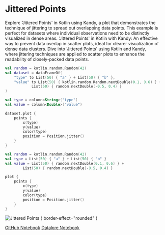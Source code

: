 # Jittered Points

<web-summary>
Explore 'Jittered Points' in Kotlin using Kandy, a plot that demonstrates the technique of jittering to spread out overlapping data points.
This example is perfect for datasets where individual observations need to be distinctly visualized in dense areas.
</web-summary>

<card-summary>
'Jittered Points' in Kotlin with Kandy: An effective way to prevent data overlap in scatter plots,
ideal for clearer visualization of dense data clusters.
</card-summary>

<link-summary>
Dive into 'Jittered Points' using Kotlin and Kandy, where jittering techniques are applied to scatter plots to enhance the readability of closely-packed data points.
</link-summary>


<!---IMPORT org.jetbrains.kotlinx.kandy.letsplot.samples.Points-->

<!---FUN jittered_points-->
<tabs>
<tab title="Dataframe">

```kotlin
val random = kotlin.random.Random(42)
val dataset = dataFrameOf(
    "type" to List(50) { "a" } + List(50) { "b" },
    "value" to List(50) { kotlin.random.Random.nextDouble(0.1, 0.6) } +
            List(50) { random.nextDouble(-0.5, 0.4) }
)

val type = column<String>("type")
val value = column<Double>("value")

dataset.plot {
    points {
        x(type)
        y(value)
        color(type)
        position = Position.jitter()
    }
}
```

</tab>
<tab title="Collections">

```kotlin
val random = kotlin.random.Random(42)
val type = List(50) { "a" } + List(50) { "b" }
val value = List(50) { random.nextDouble(0.1, 0.6) } +
        List(50) { random.nextDouble(-0.5, 0.4) }

plot {
    points {
        x(type)
        y(value)
        color(type)
        position = Position.jitter()
    }
}
```

</tab></tabs>
<!---END-->

![Jittered Points](jittered_points.svg) { border-effect="rounded" }

<seealso style="cards">
       <category ref="example-ktnb">
           <a href="https://github.com/Kotlin/kandy/blob/main/examples/notebooks/lets-plot/samples/points/jittered_points.ipynb" summary="View the notebook on our GitHub repository">GitHub Notebook</a>
           <a href="https://datalore.jetbrains.com/report/static/KQKedA4jDrKu63O53gEN0z/2nG3SGUxJmB6dCIPyMmDyh" summary="Experiment with this example on Datalore">Datalore Notebook</a>
       </category>
</seealso>
